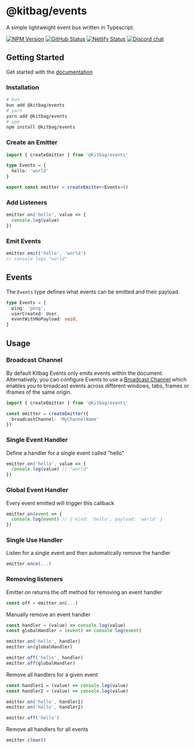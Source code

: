 # @kitbag/events

A simple lightweight event bus written in Typescript.

[![NPM Version][npm-badge]][npm-url]
[![GitHub Status][github-badge]][github-url]
[![Netlify Status][netlify-badge]][netlify-url]
[![Discord chat][discord-badge]][discord-url]

## Getting Started

Get started with the [documentation](https://kitbag-events.netlify.app/)

### Installation

```bash
# bun
bun add @kitbag/events
# yarn
yarn add @kitbag/events
# npm
npm install @kitbag/events
```

### Create an Emitter

```ts
import { createEmitter } from '@kitbag/events'

type Events = {
  hello: 'world'
}

export const emitter = createEmitter<Events>()
```

### Add Listeners

```ts
emitter.on('hello', value => {
  console.log(value)
})
```

### Emit Events

```ts
emitter.emit('hello', 'world')
// console logs "world"
```

## Events

The `Events` type defines what events can be emitted and their payload.

```ts
type Events = {
  ping: 'pong',
  userCreated: User,
  eventWithNoPayload: void,
}
```

## Usage

### Broadcast Channel

By default Kitbag Events only emits events within the document. Alternatively, you can configure Events to use a [Broadcast Channel](https://developer.mozilla.org/en-US/docs/Web/API/BroadcastChannel) which enables you to broadcast events across different windows, tabs, frames or iframes of the same origin.

```ts
import { createEmitter } from '@kitbag/events'

const emitter = createEmitter({
  broadcastChannel: 'MyChannelName'
})
```

### Single Event Handler

Define a handler for a single event called "hello"

```ts
emitter.on('hello', value => {
  console.log(value) // "world"
})
```

### Global Event Handler

Every event emitted will trigger this callback

```ts
emitter.on(event => {
  console.log(event) // { kind: 'hello', payload: 'world' }
})
```

### Single Use Handler

Listen for a single event and then automatically remove the handler

```ts
emitter.once(...)
```

### Removing listeners

Emitter.on returns the off method for removing an event handler

```ts
const off = emitter.on(...)
```

Manually remove an event handler

```ts
const handler = (value) => console.log(value)
const globalHandler = (event) => console.log(event)

emitter.on('hello', handler)
emitter.on(globalHandler)

emitter.off('hello', handler)
emitter.off(globalHandler)
```

Remove all handlers for a given event

```ts
const handler1 = (value) => console.log(value)
const handler2 = (value) => console.log(value)

emitter.on('hello', handler1)
emitter.on('hello', handler2)

emitter.off('hello')
```

Remove all handlers for all events

```ts
emitter.clear()
```

[npm-badge]: https://img.shields.io/npm/v/@kitbag/events.svg
[npm-url]: https://www.npmjs.org/package/@kitbag/events
[github-badge]: https://github.com/kitbagjs/events/actions/workflows/release.yml/badge.svg
[github-url]: https://github.com/kitbagjs/events/actions/workflows/release.yml
[netlify-badge]: https://api.netlify.com/api/v1/badges/d7cd83b9-2172-4c52-a029-32551b99974e/deploy-status
[netlify-url]: https://app.netlify.com/sites/kitbag-events/deploys
[discord-badge]: https://img.shields.io/discord/1079625926024900739?logo=discord&label=Discord
[discord-url]: https://discord.gg/zw7dpcc5HV